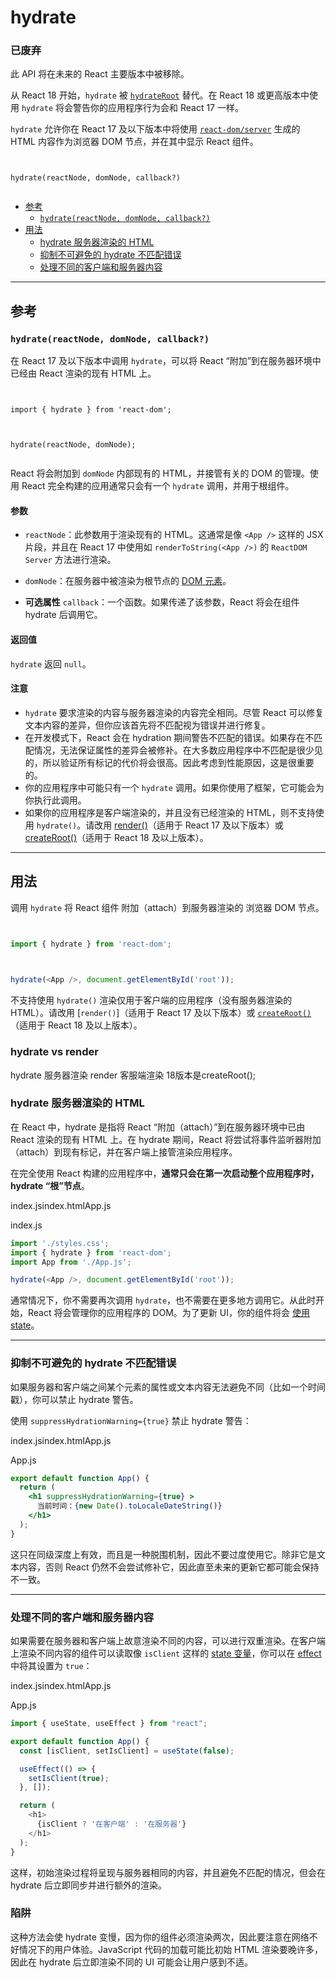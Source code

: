 hydrate[](about:blank#undefined "Link for this heading")
========================================================

### 已废弃

此 API 将在未来的 React 主要版本中被移除。

从 React 18 开始，`hydrate` 被 [`hydrateRoot`](https://react.docschina.org/reference/react-dom/client/hydrateRoot) 替代。在 React 18 或更高版本中使用 `hydrate` 将会警告你的应用程序行为会和 React 17 一样。

`hydrate` 允许你在 React 17 及以下版本中将使用 [`react-dom/server`](https://react.docschina.org/reference/react-dom/server) 生成的 HTML 内容作为浏览器 DOM 节点，并在其中显示 React 组件。

```


hydrate(reactNode, domNode, callback?)


```

*   [参考](about:blank#reference)
    *   [`hydrate(reactNode, domNode, callback?)`](about:blank#hydrate)
*   [用法](about:blank#usage)
    *   [hydrate 服务器渲染的 HTML](about:blank#hydrating-server-rendered-html)
    *   [抑制不可避免的 hydrate 不匹配错误](about:blank#suppressing-unavoidable-hydration-mismatch-errors)
    *   [处理不同的客户端和服务器内容](about:blank#handling-different-client-and-server-content)

* * *

参考[](about:blank#reference "Link for 参考 ")
------------------------------------------

### `hydrate(reactNode, domNode, callback?)`[](about:blank#hydrate "Link for this heading")

在 React 17 及以下版本中调用 `hydrate`，可以将 React “附加”到在服务器环境中已经由 React 渲染的现有 HTML 上。

```


import { hydrate } from 'react-dom';  

  

hydrate(reactNode, domNode);


```

React 将会附加到 `domNode` 内部现有的 HTML，并接管有关的 DOM 的管理。使用 React 完全构建的应用通常只会有一个 `hydrate` 调用，并用于根组件。

#### 参数[](about:blank#parameters "Link for 参数 ")

*   `reactNode`：此参数用于渲染现有的 HTML。这通常是像 `<App />` 这样的 JSX 片段，并且在 React 17 中使用如 `renderToString(<App />)` 的 `ReactDOM Server` 方法进行渲染。
    
*   `domNode`：在服务器中被渲染为根节点的 [DOM 元素](https://developer.mozilla.org/zh-CN/docs/Web/API/Element)。
    
*   **可选属性** `callback`：一个函数。如果传递了该参数，React 将会在组件 hydrate 后调用它。
    

#### 返回值[](about:blank#returns "Link for 返回值 ")

`hydrate` 返回 `null`。

#### 注意[](about:blank#caveats "Link for 注意 ")

*   `hydrate` 要求渲染的内容与服务器渲染的内容完全相同。尽管 React 可以修复文本内容的差异，但你应该首先将不匹配视为错误并进行修复。
*   在开发模式下，React 会在 hydration 期间警告不匹配的错误。如果存在不匹配情况，无法保证属性的差异会被修补。在大多数应用程序中不匹配是很少见的，所以验证所有标记的代价将会很高。因此考虑到性能原因，这是很重要的。
*   你的应用程序中可能只有一个 `hydrate` 调用。如果你使用了框架，它可能会为你执行此调用。
*   如果你的应用程序是客户端渲染的，并且没有已经渲染的 HTML，则不支持使用 `hydrate()`。请改用 [render()](https://react.docschina.org/reference/react-dom/render)（适用于 React 17 及以下版本）或 [createRoot()](https://react.docschina.org/reference/react-dom/client/createRoot)（适用于 React 18 及以上版本）。

* * *

用法[](about:blank#usage "Link for 用法 ")
--------------------------------------

调用 `hydrate` 将 React 组件 附加（attach）到服务器渲染的 浏览器 DOM 节点。

```js


import { hydrate } from 'react-dom';  

  

hydrate(<App />, document.getElementById('root'));


```

不支持使用 `hydrate()` 渲染仅用于客户端的应用程序（没有服务器渲染的 HTML）。请改用 [`render()`]（适用于 React 17 及以下版本）或 [`createRoot()`](https://react.docschina.org/reference/react-dom/client/createRoot)（适用于 React 18 及以上版本）。

### hydrate vs render 
hydrate 服务器渲染
render 客服端渲染 18版本是createRoot();

### hydrate 服务器渲染的 HTML[](about:blank#hydrating-server-rendered-html "Link for hydrate 服务器渲染的 HTML ")

在 React 中，hydrate 是指将 React “附加（attach）”到在服务器环境中已由 React 渲染的现有 HTML 上。在 hydrate 期间，React 将尝试将事件监听器附加（attach）到现有标记，并在客户端上接管渲染应用程序。

在完全使用 React 构建的应用程序中，**通常只会在第一次启动整个应用程序时，hydrate “根”节点**。

index.jsindex.htmlApp.js

index.js

```js
import './styles.css';
import { hydrate } from 'react-dom';
import App from './App.js';

hydrate(<App />, document.getElementById('root'));


```

通常情况下，你不需要再次调用 `hydrate`，也不需要在更多地方调用它。从此时开始，React 将会管理你的应用程序的 DOM。为了更新 UI，你的组件将会 [使用 state](https://react.docschina.org/reference/react/useState)。


* * *

### 抑制不可避免的 hydrate 不匹配错误
如果服务器和客户端之间某个元素的属性或文本内容无法避免不同（比如一个时间戳），你可以禁止 hydrate 警告。

使用 `suppressHydrationWarning={true}` 禁止 hydrate 警告：

index.jsindex.htmlApp.js

App.js


```jsx
export default function App() {
  return (
    <h1 suppressHydrationWarning={true} >
      当前时间：{new Date().toLocaleDateString()}
    </h1>
  );
}


```

这只在同级深度上有效，而且是一种脱围机制，因此不要过度使用它。除非它是文本内容，否则 React 仍然不会尝试修补它，因此直至未来的更新它都可能会保持不一致。

* * *

### 处理不同的客户端和服务器内容[](about:blank#handling-different-client-and-server-content "Link for 处理不同的客户端和服务器内容 ")

如果需要在服务器和客户端上故意渲染不同的内容，可以进行双重渲染。在客户端上渲染不同内容的组件可以读取像 `isClient` 这样的 [state 变量](https://react.docschina.org/reference/react/useState)，你可以在 [effect](https://react.docschina.org/reference/react/useEffect) 中将其设置为 `true`：

index.jsindex.htmlApp.js

App.js

```js
import { useState, useEffect } from "react";

export default function App() {
  const [isClient, setIsClient] = useState(false);

  useEffect(() => {
    setIsClient(true);
  }, []);

  return (
    <h1>
      {isClient ? '在客户端' : '在服务器'}
    </h1>
  );
}


```

这样，初始渲染过程将呈现与服务器相同的内容，并且避免不匹配的情况，但会在 hydrate 后立即同步并进行额外的渲染。

### 陷阱

这种方法会使 hydrate 变慢，因为你的组件必须渲染两次，因此要注意在网络不好情况下的用户体验。JavaScript 代码的加载可能比初始 HTML 渲染要晚许多，因此在 hydrate 后立即渲染不同的 UI 可能会让用户感到不适。
